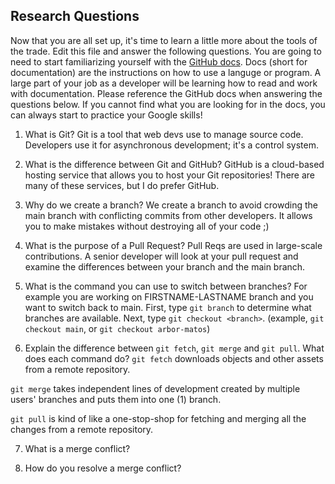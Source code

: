 ## Research Questions 

Now that you are all set up, it's time to learn a little more about the tools of the trade. Edit this file and answer the following questions. You are going to need to start familiarizing yourself with the [GitHub docs](https://docs.github.com/en). Docs (short for documentation) are the instructions on how to use a languge or program. A large part of your job as a developer will be learning how to read and work with documentation. Please reference the GitHub docs when answering the questions below. If you cannot find what you are looking for in the docs, you can always start to practice your Google skills!

1. What is Git?
Git is a tool that web devs use to manage source code. 
Developers use it for asynchronous development; it's a control system.

2. What is the difference between Git and GitHub?
GitHub is a cloud-based hosting service that allows you to host your Git repositories! There are many of these services, but I do prefer GitHub.

3. Why do we create a branch? 
We create a branch to avoid crowding the main branch with conflicting commits from other developers. It allows you to make mistakes without destroying all of your code ;)

4. What is the purpose of a Pull Request?
Pull Reqs are used in large-scale contributions. A senior developer will look at your pull request and examine the differences between your branch and the main branch. 

5. What is the command you can use to switch between branches? For example you are working on FIRSTNAME-LASTNAME branch and you want to switch back to main.
First, type `git branch` to determine what branches are available.
Next, type `git checkout <branch>`. (example, `git checkout main`, or `git checkout arbor-matos`)

6. Explain the difference between `git fetch`, `git merge` and `git pull`. What does each command do?
`git fetch` downloads objects and other assets from a remote repository.

`git merge` takes independent lines of development created by multiple users' branches and puts them into one (1) branch.

`git pull` is kind of like a one-stop-shop for fetching and merging all the changes from a remote repository.


7. What is a merge conflict?

8. How do you resolve a merge conflict?
